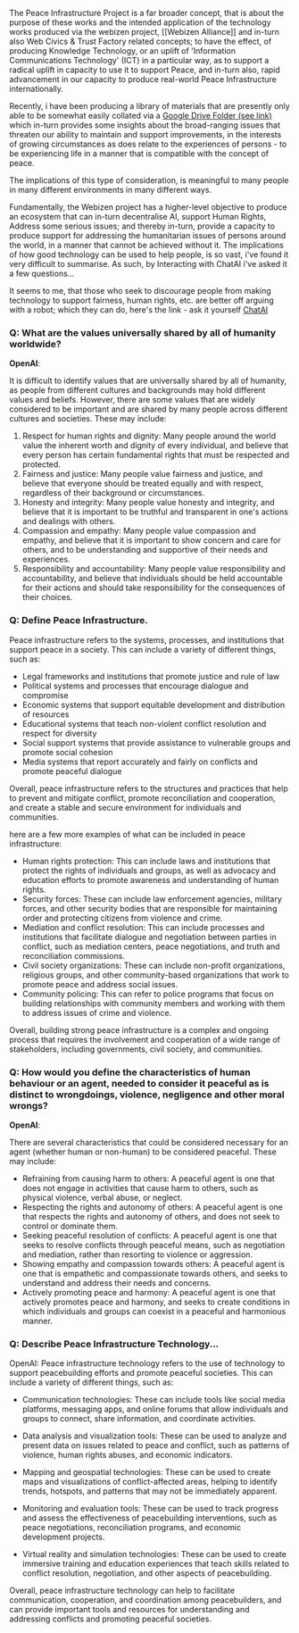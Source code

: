 The Peace Infrastructure Project is a far broader concept, that is about the purpose of these works and the intended application of the technology works produced via the webizen project, [[Webizen Alliance]] and in-turn also Web Civics & Trust Factory related concepts; to have the effect, of producing Knowledge Technology, or an uplift of 'Information Communications Technology' (ICT) in a particular way, as to support a radical uplift in capacity to use it to support Peace, and in-turn also, rapid advancement in our capacity to produce real-world Peace Infrastructure internationally.  

Recently, i have been producing a library of materials that are presently only able to be somewhat easily collated via a [Google Drive Folder (see link)](https://drive.google.com/drive/folders/1tYFIggw8MIY5fD2u-nbwFRM6wqrhdmQZ) which in-turn provides some insights about the broad-ranging issues that threaten our ability to maintain and support improvements, in the interests of growing circumstances as does relate to the experiences of persons - to be experiencing life in a manner that is compatible with the concept of peace.

The implications of this type of consideration, is meaningful to many people in many different environments in many different ways.  

Fundamentally, the Webizen project has a higher-level objective to produce an ecosystem that can in-turn decentralise AI, support Human Rights, Address some serious issues; and thereby in-turn, provide a capacity to produce support for addressing the humanitarian issues of persons around the world, in a manner that cannot be achieved without it. The implications of how good technology can be used to help people, is so vast, i've found it very difficult to summarise.  As such, by Interacting with ChatAI i've asked it a few questions...

It seems to me, that those who seek to discourage people from making technology to support fairness, human rights, etc.  are better off arguing with a robot; which they can do, here's the link - ask it yourself [ChatAI](https://chat.openai.com/)


### **Q:** What are the values universally shared by all of humanity worldwide?

**OpenAI**:

It is difficult to identify values that are universally shared by all of humanity, as people from different cultures and backgrounds may hold different values and beliefs. However, there are some values that are widely considered to be important and are shared by many people across different cultures and societies. These may include:

1. Respect for human rights and dignity: Many people around the world value the inherent worth and dignity of every individual, and believe that every person has certain fundamental rights that must be respected and protected.
2. Fairness and justice: Many people value fairness and justice, and believe that everyone should be treated equally and with respect, regardless of their background or circumstances.
3. Honesty and integrity: Many people value honesty and integrity, and believe that it is important to be truthful and transparent in one's actions and dealings with others.
4. Compassion and empathy: Many people value compassion and empathy, and believe that it is important to show concern and care for others, and to be understanding and supportive of their needs and experiences.
5. Responsibility and accountability: Many people value responsibility and accountability, and believe that individuals should be held accountable for their actions and should take responsibility for the consequences of their choices.

### Q: Define Peace Infrastructure.

Peace infrastructure refers to the systems, processes, and institutions that support peace in a society. This can include a variety of different things, such as:

-   Legal frameworks and institutions that promote justice and rule of law
-   Political systems and processes that encourage dialogue and compromise
-   Economic systems that support equitable development and distribution of resources
-   Educational systems that teach non-violent conflict resolution and respect for diversity
-   Social support systems that provide assistance to vulnerable groups and promote social cohesion
-   Media systems that report accurately and fairly on conflicts and promote peaceful dialogue

Overall, peace infrastructure refers to the structures and practices that help to prevent and mitigate conflict, promote reconciliation and cooperation, and create a stable and secure environment for individuals and communities.

here are a few more examples of what can be included in peace infrastructure:

-   Human rights protection: This can include laws and institutions that protect the rights of individuals and groups, as well as advocacy and education efforts to promote awareness and understanding of human rights.
-   Security forces: These can include law enforcement agencies, military forces, and other security bodies that are responsible for maintaining order and protecting citizens from violence and crime.
-   Mediation and conflict resolution: This can include processes and institutions that facilitate dialogue and negotiation between parties in conflict, such as mediation centers, peace negotiations, and truth and reconciliation commissions.
-   Civil society organizations: These can include non-profit organizations, religious groups, and other community-based organizations that work to promote peace and address social issues.
-   Community policing: This can refer to police programs that focus on building relationships with community members and working with them to address issues of crime and violence.

Overall, building strong peace infrastructure is a complex and ongoing process that requires the involvement and cooperation of a wide range of stakeholders, including governments, civil society, and communities.


### **Q:** How would you define the characteristics of human behaviour or an agent, needed to consider it peaceful as is distinct to wrongdoings, violence, negligence and other moral wrongs? 

**OpenAI**:

There are several characteristics that could be considered necessary for an agent (whether human or non-human) to be considered peaceful. These may include:

- Refraining from causing harm to others: A peaceful agent is one that does not engage in activities that cause harm to others, such as physical violence, verbal abuse, or neglect.
- Respecting the rights and autonomy of others: A peaceful agent is one that respects the rights and autonomy of others, and does not seek to control or dominate them.
- Seeking peaceful resolution of conflicts: A peaceful agent is one that seeks to resolve conflicts through peaceful means, such as negotiation and mediation, rather than resorting to violence or aggression.
- Showing empathy and compassion towards others: A peaceful agent is one that is empathetic and compassionate towards others, and seeks to understand and address their needs and concerns.
- Actively promoting peace and harmony: A peaceful agent is one that actively promotes peace and harmony, and seeks to create conditions in which individuals and groups can coexist in a peaceful and harmonious manner.

### Q: Describe Peace Infrastructure Technology... 

OpenAI: 
Peace infrastructure technology refers to the use of technology to support peacebuilding efforts and promote peaceful societies. This can include a variety of different things, such as:

-   Communication technologies: These can include tools like social media platforms, messaging apps, and online forums that allow individuals and groups to connect, share information, and coordinate activities.
    
-   Data analysis and visualization tools: These can be used to analyze and present data on issues related to peace and conflict, such as patterns of violence, human rights abuses, and economic indicators.
    
-   Mapping and geospatial technologies: These can be used to create maps and visualizations of conflict-affected areas, helping to identify trends, hotspots, and patterns that may not be immediately apparent.
    
-   Monitoring and evaluation tools: These can be used to track progress and assess the effectiveness of peacebuilding interventions, such as peace negotiations, reconciliation programs, and economic development projects.
    
-   Virtual reality and simulation technologies: These can be used to create immersive training and education experiences that teach skills related to conflict resolution, negotiation, and other aspects of peacebuilding.
    

Overall, peace infrastructure technology can help to facilitate communication, cooperation, and coordination among peacebuilders, and can provide important tools and resources for understanding and addressing conflicts and promoting peaceful societies.




